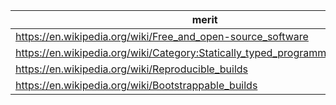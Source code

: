 
|merit|brownie points|
|---|---|
|https://en.wikipedia.org/wiki/Free_and_open-source_software|https://en.wikipedia.org/wiki/Proprietary_software|
|https://en.wikipedia.org/wiki/Category:Statically_typed_programming_languages|https://en.wikipedia.org/wiki/Category:Dynamically_typed_programming_languages|
|https://en.wikipedia.org/wiki/Reproducible_builds||
|https://en.wikipedia.org/wiki/Bootstrappable_builds||
